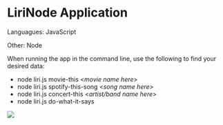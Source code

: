 # LiriNode Application

Languagues: JavaScript

Other: Node

When running the app in the command line, use the following to find your desired data: 

* node liri.js movie-this <*movie name here*>
* node liri.js spotify-this-song <*song name here*>
* node liri.js concert-this <*artist/band name here*>
* node liri.js do-what-it-says 


<img src="demo-video.gif" />

